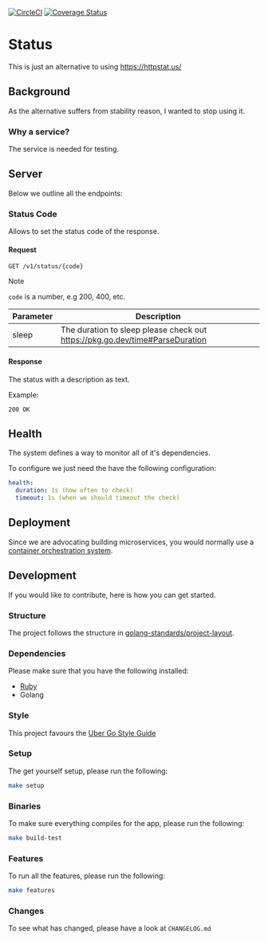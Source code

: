 [![CircleCI](https://circleci.com/gh/alexfalkowski/status.svg?style=svg)](https://circleci.com/gh/alexfalkowski/status)
[![Coverage Status](https://coveralls.io/repos/github/alexfalkowski/status/badge.svg?branch=master)](https://coveralls.io/github/alexfalkowski/status?branch=master)

# Status

This is just an alternative to using https://httpstat.us/

## Background

As the alternative suffers from stability reason, I wanted to stop using it.

### Why a service?

The service is needed for testing.

## Server

Below we outline all the endpoints:

### Status Code

Allows to set the status code of the response.

#### Request

```http
GET /v1/status/{code}
```
> [!NOTE]
> `code` is a number, e.g 200, 400, etc.

| Parameter | Description                                                                  |
| --------- | ---------------------------------------------------------------------------- |
| sleep     | The duration to sleep please check out https://pkg.go.dev/time#ParseDuration |

#### Response

The status with a description as text.

Example:

```http
200 OK
```

## Health

The system defines a way to monitor all of it's dependencies.

To configure we just need the have the following configuration:

```yaml
health:
  duration: 1s (how often to check)
  timeout: 1s (when we should timeout the check)
```

## Deployment

Since we are advocating building microservices, you would normally use a [container orchestration system](https://newrelic.com/blog/best-practices/container-orchestration-explained).

## Development

If you would like to contribute, here is how you can get started.

### Structure

The project follows the structure in [golang-standards/project-layout](https://github.com/golang-standards/project-layout).

### Dependencies

Please make sure that you have the following installed:
- [Ruby](.ruby-version)
- Golang

### Style

This project favours the [Uber Go Style Guide](https://github.com/uber-go/guide/blob/master/style.md)

### Setup

The get yourself setup, please run the following:

```sh
make setup
```

### Binaries

To make sure everything compiles for the app, please run the following:

```sh
make build-test
```

### Features

To run all the features, please run the following:

```sh
make features
```

### Changes

To see what has changed, please have a look at `CHANGELOG.md`
